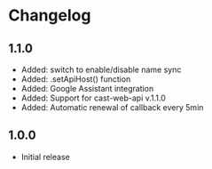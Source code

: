 # Changelog
## 1.1.0
- Added: switch to enable/disable name sync
- Added: .setApiHost() function
- Added: Google Assistant integration
- Added: Support for cast-web-api v.1.1.0
- Added: Automatic renewal of callback every 5min

## 1.0.0
- Initial release